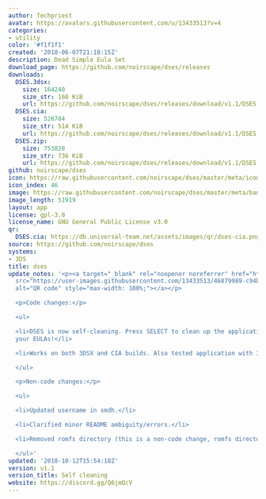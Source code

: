 ```yaml
---
author: Techpriest
avatar: https://avatars.githubusercontent.com/u/13433513?v=4
categories:
- utility
color: '#f1f1f1'
created: '2018-06-07T21:18:15Z'
description: Dead Simple Eula Set
download_page: https://github.com/noirscape/dses/releases
downloads:
  DSES.3dsx:
    size: 164240
    size_str: 160 KiB
    url: https://github.com/noirscape/dses/releases/download/v1.1/DSES.3dsx
  DSES.cia:
    size: 526784
    size_str: 514 KiB
    url: https://github.com/noirscape/dses/releases/download/v1.1/DSES.cia
  DSES.zip:
    size: 753828
    size_str: 736 KiB
    url: https://github.com/noirscape/dses/releases/download/v1.1/DSES.zip
github: noirscape/dses
icon: https://raw.githubusercontent.com/noirscape/dses/master/meta/icon.png
icon_index: 46
image: https://raw.githubusercontent.com/noirscape/dses/master/meta/banner.png
image_length: 51919
layout: app
license: gpl-3.0
license_name: GNU General Public License v3.0
qr:
  DSES.cia: https://db.universal-team.net/assets/images/qr/dses-cia.png
source: https://github.com/noirscape/dses
systems:
- 3DS
title: dses
update_notes: '<p><a target="_blank" rel="noopener noreferrer" href="https://user-images.githubusercontent.com/13433513/46879989-c94bfb80-ce47-11e8-8ab5-36f6fb0f061a.gif"><img
  src="https://user-images.githubusercontent.com/13433513/46879989-c94bfb80-ce47-11e8-8ab5-36f6fb0f061a.gif"
  alt="QR code" style="max-width: 100%;"></a></p>

  <p>Code changes:</p>

  <ul>

  <li>DSES is now self-cleaning. Press SELECT to clean up the application after setting
  your EULAs!</li>

  <li>Works on both 3DSX and CIA builds. Also tested application with 3dslink.</li>

  </ul>

  <p>Non-code changes:</p>

  <ul>

  <li>Updated username in smdh.</li>

  <li>Clarified minor README ambiguity/errors.</li>

  <li>Removed romfs directory (this is a non-code change, romfs directory was unused.)</li>

  </ul>'
updated: '2018-10-12T15:54:18Z'
version: v1.1
version_title: Self cleaning
website: https://discord.gg/Q6jmQcV
---
```

